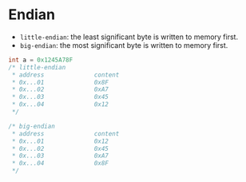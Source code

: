 # Endian
- `little-endian`: the least significant byte is written to memory first.
- `big-endian`: the most significant byte is written to memory first.
```c
int a = 0x1245A78F
/* little-endian 
 * address              content
 * 0x...01              0x8F
 * 0x...02              0xA7
 * 0x...03              0x45
 * 0x...04              0x12
 */

/* big-endian 
 * address              content
 * 0x...01              0x12
 * 0x...02              0x45
 * 0x...03              0xA7
 * 0x...04              0x8F
 */
```
